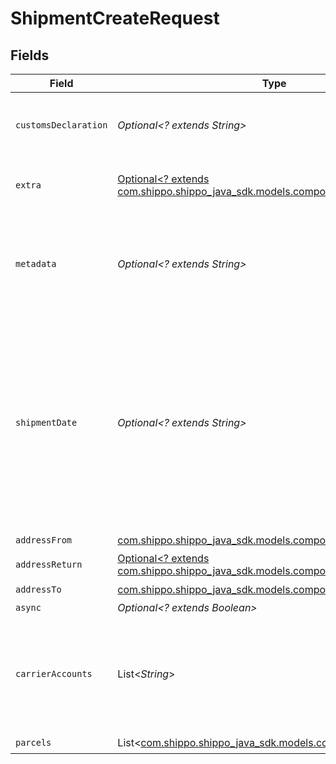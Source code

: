 # ShipmentCreateRequest


## Fields

| Field                                                                                                                                                                                                                                                                 | Type                                                                                                                                                                                                                                                                  | Required                                                                                                                                                                                                                                                              | Description                                                                                                                                                                                                                                                           | Example                                                                                                                                                                                                                                                               |
| --------------------------------------------------------------------------------------------------------------------------------------------------------------------------------------------------------------------------------------------------------------------- | --------------------------------------------------------------------------------------------------------------------------------------------------------------------------------------------------------------------------------------------------------------------- | --------------------------------------------------------------------------------------------------------------------------------------------------------------------------------------------------------------------------------------------------------------------- | --------------------------------------------------------------------------------------------------------------------------------------------------------------------------------------------------------------------------------------------------------------------- | --------------------------------------------------------------------------------------------------------------------------------------------------------------------------------------------------------------------------------------------------------------------- |
| `customsDeclaration`                                                                                                                                                                                                                                                  | *Optional<? extends String>*                                                                                                                                                                                                                                          | :heavy_minus_sign:                                                                                                                                                                                                                                                    | ID of the Customs Declarations object for an international shipment.                                                                                                                                                                                                  | adcfdddf8ec64b84ad22772bce3ea37a                                                                                                                                                                                                                                      |
| `extra`                                                                                                                                                                                                                                                               | [Optional<? extends com.shippo.shippo_java_sdk.models.components.ShipmentExtra>](../../models/components/ShipmentExtra.md)                                                                                                                                            | :heavy_minus_sign:                                                                                                                                                                                                                                                    | An object holding optional extra services to be requested.                                                                                                                                                                                                            |                                                                                                                                                                                                                                                                       |
| `metadata`                                                                                                                                                                                                                                                            | *Optional<? extends String>*                                                                                                                                                                                                                                          | :heavy_minus_sign:                                                                                                                                                                                                                                                    | A string of up to 100 characters that can be filled with any additional information you want to attach to the object.                                                                                                                                                 | Customer ID 123456                                                                                                                                                                                                                                                    |
| `shipmentDate`                                                                                                                                                                                                                                                        | *Optional<? extends String>*                                                                                                                                                                                                                                          | :heavy_minus_sign:                                                                                                                                                                                                                                                    | Date the shipment will be tendered to the carrier. Must be in the format `2014-01-18T00:35:03.463Z`. <br/>Defaults to current date and time if no value is provided. Please note that some carriers require this value to<br/>be in the future, on a working day, or similar. | 2021-03-22T12:00:00Z                                                                                                                                                                                                                                                  |
| `addressFrom`                                                                                                                                                                                                                                                         | [com.shippo.shippo_java_sdk.models.components.AddressFrom](../../models/components/AddressFrom.md)                                                                                                                                                                    | :heavy_check_mark:                                                                                                                                                                                                                                                    | N/A                                                                                                                                                                                                                                                                   |                                                                                                                                                                                                                                                                       |
| `addressReturn`                                                                                                                                                                                                                                                       | [Optional<? extends com.shippo.shippo_java_sdk.models.components.AddressReturn>](../../models/components/AddressReturn.md)                                                                                                                                            | :heavy_minus_sign:                                                                                                                                                                                                                                                    | N/A                                                                                                                                                                                                                                                                   |                                                                                                                                                                                                                                                                       |
| `addressTo`                                                                                                                                                                                                                                                           | [com.shippo.shippo_java_sdk.models.components.AddressTo](../../models/components/AddressTo.md)                                                                                                                                                                        | :heavy_check_mark:                                                                                                                                                                                                                                                    | N/A                                                                                                                                                                                                                                                                   |                                                                                                                                                                                                                                                                       |
| `async`                                                                                                                                                                                                                                                               | *Optional<? extends Boolean>*                                                                                                                                                                                                                                         | :heavy_minus_sign:                                                                                                                                                                                                                                                    | N/A                                                                                                                                                                                                                                                                   |                                                                                                                                                                                                                                                                       |
| `carrierAccounts`                                                                                                                                                                                                                                                     | List<*String*>                                                                                                                                                                                                                                                        | :heavy_minus_sign:                                                                                                                                                                                                                                                    | List of <a href="#tag/Carrier-Accounts/">Carrier Accounts</a> `object_id`s used to filter <br/>the returned rates.  If set, only rates from these carriers will be returned.                                                                                          | [<br/>"065a4a8c10d24a34ab932163a1b87f52",<br/>"73f706f4bdb94b54a337563840ce52b0"<br/>]                                                                                                                                                                                |
| `parcels`                                                                                                                                                                                                                                                             | List<[com.shippo.shippo_java_sdk.models.components.Parcels](../../models/components/Parcels.md)>                                                                                                                                                                      | :heavy_check_mark:                                                                                                                                                                                                                                                    | N/A                                                                                                                                                                                                                                                                   |                                                                                                                                                                                                                                                                       |